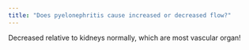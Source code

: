 ```yaml
---
title: "Does pyelonephritis cause increased or decreased flow?"
---
```

Decreased relative to kidneys normally, which are most vascular organ!

